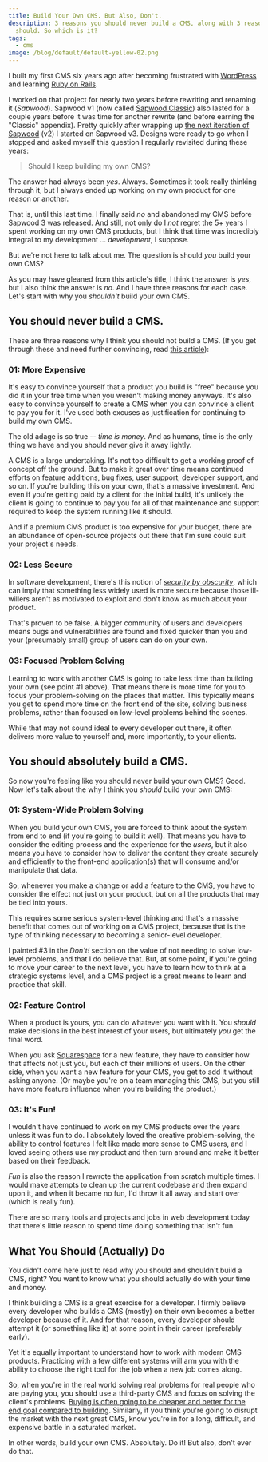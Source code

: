```yaml
---
title: Build Your Own CMS. But Also, Don't.
description: 3 reasons you should never build a CMS, along with 3 reasons you
  should. So which is it?
tags:
  - cms
image: /blog/default/default-yellow-02.png
---
```


I built my first CMS six years ago after becoming frustrated with [WordPress](https://wordpress.org/) and learning [Ruby on Rails](https://rubyonrails.org/).

I worked on that project for nearly two years before rewriting and renaming it (_Sapwood_). Sapwood v1 (now called [Sapwood Classic](https://github.com/seancdavis/sapwood-classic)) also lasted for a couple years before it was time for another rewrite (and before earning the "Classic" appendix). Pretty quickly after wrapping up [the next iteration of Sapwood](http://sapwood.org/) (v2) I started on Sapwood v3. Designs were ready to go when I stopped and asked myself this question I regularly revisited during these years:

> Should I keep building my own CMS?

The answer had always been _yes_. Always. Sometimes it took really thinking through it, but I always ended up working on my own product for one reason or another.

That is, until this last time. I finally said _no_ and abandoned my CMS before Sapwood 3 was released. And still, not only do I _not_ regret the 5+ years I spent working on my own CMS products, but I think that time was incredibly integral to my development ... _development_, I suppose.

But we're not here to talk about me. The question is should _you_ build your own CMS?

As you may have gleaned from this article's title, I think the answer is _yes_, but I also think the answer is _no_. And I have three reasons for each case. Let's start with why you _shouldn't_ build your own CMS.

## You should never build a CMS.

These are three reasons why I think you should not build a CMS. (If you get through these and need further convincing, read [this article](https://hackernoon.com/how-i-built-a-cms-and-why-you-shouldnt-daff6042413a)):

### 01: More Expensive

It's easy to convince yourself that a product you build is "free" because you did it in your free time when you weren't making money anyways. It's also easy to convince yourself to create a CMS when you can convince a client to pay you for it. I've used both excuses as justification for continuing to build my own CMS.

The old adage is so true -- _time is money_. And as humans, time is the only thing we have and you should never give it away lightly.

A CMS is a large undertaking. It's not too difficult to get a working proof of concept off the ground. But to make it great over time means continued efforts on feature additions, bug fixes, user support, developer support, and so on. If you're building this on your own, that's a massive investment. And even if you're getting paid by a client for the initial build, it's unlikely the client is going to continue to pay you for all of that maintenance and support required to keep the system running like it should.

And if a premium CMS product is too expensive for your budget, there are an abundance of open-source projects out there that I'm sure could suit your project's needs.

### 02: Less Secure

In software development, there's this notion of [_security by obscurity_](https://en.wikipedia.org/wiki/Security_through_obscurity), which can imply that something less widely used is more secure because those ill-willers aren't as motivated to exploit and don't know as much about your product.

That's proven to be false. A bigger community of users and developers means bugs and vulnerabilities are found and fixed quicker than you and your (presumably small) group of users can do on your own.

### 03: Focused Problem Solving

Learning to work with another CMS is going to take less time than building your own (see point #1 above). That means there is more time for you to focus your problem-solving on the places that matter. This typically means you get to spend more time on the front end of the site, solving business problems, rather than focused on low-level problems behind the scenes.

While that may not sound ideal to every developer out there, it often delivers more value to yourself and, more importantly, to your clients.

## You should absolutely build a CMS.

So now you're feeling like you should never build your own CMS? Good. Now let's talk about the why I think you _should_ build your own CMS:

### 01: System-Wide Problem Solving

When you build your own CMS, you are forced to think about the system from end to end (if you're going to build it well). That means you have to consider the editing process and the experience for the _users_, but it also means you have to consider how to deliver the content they create securely and efficiently to the front-end application(s) that will consume and/or manipulate that data.

So, whenever you make a change or add a feature to the CMS, you have to consider the effect not just on your product, but on all the products that may be tied into yours.

This requires some serious system-level thinking and that's a massive benefit that comes out of working on a CMS project, because that is the type of thinking necessary to becoming a senior-level developer.

I painted #3 in the _Don't!_ section on the value of not needing to solve low-level problems, and that I do believe that. But, at some point, if you're going to move your career to the next level, you have to learn how to think at a strategic systems level, and a CMS project is a great means to learn and practice that skill.

### 02: Feature Control

When a product is yours, you can do whatever you want with it. You _should_ make decisions in the best interest of your users, but ultimately _you_ get the final word.

When you ask [Squarespace](https://www.squarespace.com/) for a new feature, they have to consider how that affects not just you, but each of their millions of users. On the other side, when you want a new feature for your CMS, you get to add it without asking anyone. (Or maybe you're on a team managing this CMS, but you still have more feature influence when you're building the product.)

### 03: It's Fun!

I wouldn't have continued to work on my CMS products over the years unless it was fun to do. I absolutely loved the creative problem-solving, the ability to control features I felt like made more sense to CMS users, and I loved seeing others use my product and then turn around and make it better based on their feedback.

_Fun_ is also the reason I rewrote the application from scratch multiple times. I would make attempts to clean up the current codebase and then expand upon it, and when it became no fun, I'd throw it all away and start over (which is really fun).

There are so many tools and projects and jobs in web development today that there's little reason to spend time doing something that isn't fun.

## What You Should (Actually) Do

You didn't come here just to read why you should and shouldn't build a CMS, right? You want to know what you should actually do with your time and money.

I think building a CMS is a great exercise for a developer. I firmly believe every developer who builds a CMS (mostly) on their own becomes a better developer because of it. And for that reason, every developer should attempt it (or something like it) at some point in their career (preferably early).

Yet it's equally important to understand how to work with modern CMS products. Practicing with a few different systems will arm you with the ability to choose the right tool for the job when a new job comes along.

So, when you're in the real world solving real problems for real people who are paying you, you should use a third-party CMS and focus on solving the client's problems. [Buying is often going to be cheaper and better for the end goal compared to building](/blog/four-key-factors-build-v-buy-software/). Similarly, if you think you're going to disrupt the market with the next great CMS, know you're in for a long, difficult, and expensive battle in a saturated market.

In other words, build your own CMS. Absolutely. Do it! But also, don't ever do that.
